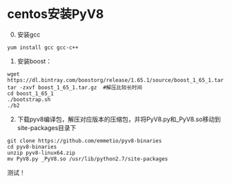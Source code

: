 # centos安装PyV8
0. 安装gcc
```
yum install gcc gcc-c++
```
1. 安装boost：
```
wget https://dl.bintray.com/boostorg/release/1.65.1/source/boost_1_65_1.tar.gz
tar -zxvf boost_1_65_1.tar.gz  #解压比较长时间
cd boost_1_65_1
./bootstrap.sh
./b2
```
2. 下载pyv8编译包，解压对应版本的压缩包，并将PyV8.py和_PyV8.so移动到site-packages目录下
```
git clone https://github.com/emmetio/pyv8-binaries
cd pyv8-binaries
unzip pyv8-linux64.zip 
mv PyV8.py _PyV8.so /usr/lib/python2.7/site-packages
```

测试！
